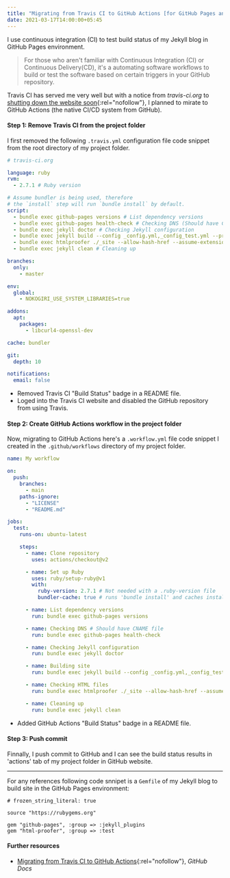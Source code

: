 ```yaml
---
title: "Migrating from Travis CI to GitHub Actions [for GitHub Pages and Jekyll]"
date: 2021-03-17T14:00:00+05:45
---
```


I use continuous integration (CI) to test build status of my Jekyll blog in GitHub Pages environment.

> For those who aren't familiar with Continuous Integration (CI) or Continuous Delivery(CD), it's a automating software workflows to build or test the software based on certain triggers in your GitHub repository.

Travis CI has served me very well but with a notice from _travis-ci.org_ to [shutting down the website soon](https://ropensci.org/blog/2020/11/19/moving-away-travis/){:rel="nofollow"}, I planned to mirate to GitHub Actions (the native CI/CD system from GitHub).

#### Step 1: Remove Travis CI from the project folder

I first removed the following `.travis.yml` configuration file code snippet from the root directory of my project folder.

```yml
# travis-ci.org

language: ruby
rvm:
  - 2.7.1 # Ruby version

# Assume bundler is being used, therefore
# the `install` step will run `bundle install` by default.
script:
  - bundle exec github-pages versions # List dependency versions
  - bundle exec github-pages health-check # Checking DNS (Should have CNAME file)
  - bundle exec jekyll doctor # Checking Jekyll configuration
  - bundle exec jekyll build --config _config.yml,_config_test.yml --profile # Building site
  - bundle exec htmlproofer ./_site --allow-hash-href --assume-extension --http-status-ignore "403,429" --only-4xx # Checking HTML files
  - bundle exec jekyll clean # Cleaning up

branches:
  only:
    - master

env:
  global:
    - NOKOGIRI_USE_SYSTEM_LIBRARIES=true

addons:
  apt:
    packages:
      - libcurl4-openssl-dev

cache: bundler

git:
  depth: 10

notifications:
  email: false
```

- Removed Travis CI "Build Status" badge in a README file.
- Loged into the Travis CI website and disabled the GitHub repository from using Travis.

#### Step 2: Create GitHub Actions workflow in the project folder

Now, migrating to GitHub Actions here's a `.workflow.yml` file code snippet I created in the `.github/workflows` directory of my project folder.

```yml
name: My workflow

on:
  push:
    branches:
      - main
    paths-ignore:
      - "LICENSE"
      - "README.md"

jobs:
  test:
    runs-on: ubuntu-latest

    steps:
      - name: Clone repository
        uses: actions/checkout@v2

      - name: Set up Ruby
        uses: ruby/setup-ruby@v1
        with:
          ruby-version: 2.7.1 # Not needed with a .ruby-version file
          bundler-cache: true # runs 'bundle install' and caches installed gems automatically

      - name: List dependency versions
        run: bundle exec github-pages versions

      - name: Checking DNS # Should have CNAME file
        run: bundle exec github-pages health-check

      - name: Checking Jekyll configuration
        run: bundle exec jekyll doctor

      - name: Building site
        run: bundle exec jekyll build --config _config.yml,_config_test.yml --profile

      - name: Checking HTML files
        run: bundle exec htmlproofer ./_site --allow-hash-href --assume-extension --http-status-ignore "403,429" --only-4xx

      - name: Cleaning up
        run: bundle exec jekyll clean
```

- Added GitHub Actions "Build Status" badge in a README file.

#### Step 3: Push commit

Finnally, I push commit to GitHub and I can see the build status results in 'actions' tab of my project folder in GitHub website.

---

For any references following code snnipet is a `Gemfile` of my Jekyll blog to build site in the GitHub Pages environment:

```text
# frozen_string_literal: true

source "https://rubygems.org"

gem "github-pages", :group => :jekyll_plugins
gem "html-proofer", :group => :test
```

#### Further resources

- [Migrating from Travis CI to GitHub Actions](https://docs.github.com/en/actions/learn-github-actions/migrating-from-travis-ci-to-github-actions){:rel="nofollow"}, _GitHub Docs_
